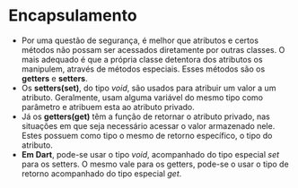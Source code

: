 # Encapsulamento

 - Por uma questão de segurança, é melhor que atributos e certos métodos não possam ser acessados diretamente por outras classes. O mais adequado é que a própria classe detentora dos atributos os manipulem, através de métodos especiais. Esses métodos são os **getters** e **setters**.
 - Os **setters(set)**, do tipo *void*, são usados para atribuir um valor a um atributo. Geralmente, usam alguma variável do mesmo tipo como parâmetro e atribuem esta ao atributo privado. 
 - Já os **getters(get)** têm a função de retornar o atributo privado, nas situações em que seja necessário acessar o valor armazenado nele. Estes possuem como tipo o mesmo de retorno específico, o tipo do atributo.
 - **Em Dart**, pode-se usar o tipo *void*, acompanhado do tipo especial *set* para os setters. O mesmo vale para os getters, pode-se o usar o tipo de retorno acompanhado do tipo especial *get*.